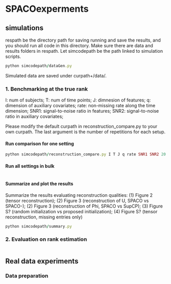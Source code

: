 # SPACOexperments

##  simulations
respath be the directory path for saving running and save the results, and you should run all code in this directory. Make sure there are data and results folders in respath. Let simcodepath be the path linked to simulation scripts.
```ruby
python simcodepath/dataGen.py
```
Simulated data are saved under curpath+/data/.
### 1. Benchmarking at the true rank
I: num of subjects;
T: num of time points;
J: dimnesion of features;
q: dimension of auxiliary covariates;
rate: non-missing rate along the time dimension;
SNR1: signal-to-noise ratio in features;
SNR2: signal-to-noise ratio in auxiliary covariates;

Please modify the default curpath in reconstruction_compare.py to your own curpath. The last argument is the number of repetitions for each setup.
#### Run comparison for one setting
```ruby
python simcodepath/reconstruction_compare.py I T J q rate SNR1 SNR2 20
```
#### Run all settings in bulk
```ruby
```
#### Summarize and plot the results
Summarize the results evaluating reconstruction qualities: (1) Figure 2 (tensor reconstruction); (2) Figure 3 (reconstruction of U, SPACO vs SPACO-); (2) Figure 3 (reconstruction of Phi, SPACO vs SupCP); (3) Figure S? (random initialization vs proposed initialization); (4) Figure S? (tensor reconstruction, missing entries only)
```ruby
python simcodepath/summary.py
```
### 2. Evaluation on rank estimation
```ruby
```

## Real data experiments
### Data preparation
```ruby

```





